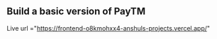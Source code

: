 
## Build a basic version of PayTM

Live url ="https://frontend-o8kmohxx4-anshuls-projects.vercel.app/"
